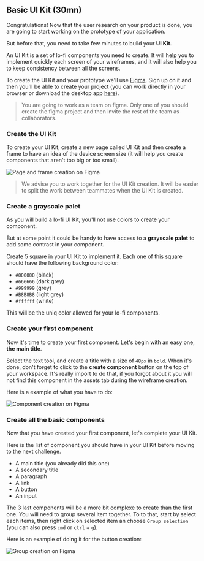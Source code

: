 ## Basic UI Kit (30mn)

Congratulations! Now that the user research on your product is done, you are going to start working on the prototype of your application.

But before that, you need to take few minutes to build your **UI Kit**.

An UI Kit is a set of lo-fi components you need to create. It will help you to implement quickly each screen of your wireframes, and it will also help you to keep consistency between all the screens.

To create the UI Kit and your prototype we'll use [Figma](https://www.figma.com/). Sign up on it and then you'll be able to create your project (you can work directly in your browser or download the desktop app [here](https://www.figma.com/downloads/)).

> You are going to work as a team on figma. Only one of you should create the figma project and then invite the rest of the team as collaborators.

### Create the UI Kit

To create your UI Kit, create a new page called UI Kit and then create a frame to have an idea of the device screen size (it will help you create components that aren't too big or too small).

![Page and frame creation on Figma](https://raw.githubusercontent.com/lewagon/fullstack-images/master/frontend/pds_basic_ui_kit_creation.gif)

> We advise you to work together for the UI Kit creation. It will be easier to split the work between teammates when the UI Kit is created.

### Create a grayscale palet

As you will build a lo-fi UI Kit, you'll not use colors to create your component.

But at some point it could be handy to have access to a **grayscale palet** to add some contrast in your component.

Create 5 square in your UI Kit to implement it. Each one of this square should have the following background color:

- `#000000` (black)
- `#666666` (dark grey)
- `#999999` (grey)
- `#B8B8B8` (light grey)
- `#ffffff` (white)

This will be the uniq color allowed for your lo-fi components.

### Create your first component

Now it's time to create your first component. Let's begin with an easy one, **the main title**.

Select the text tool, and create a title with a size of `48px` in `bold`. When it's done, don't forget to click to the **create component** button on the top of your workspace. It's really import to do that, if you forgot about it you will not find this component in the assets tab during the wireframe creation.

Here is a example of what you have to do:

![Component creation on Figma](https://raw.githubusercontent.com/lewagon/fullstack-images/master/frontend/pds_basic_ui_kit_component_creation.gif)

### Create all the basic components

Now that you have created your first component, let's complete your UI Kit.

Here is the list of component you should have in your UI Kit before moving to the next challenge.

- A main title (you already did this one)
- A secondary title
- A paragraph
- A link
- A button
- An input

The 3 last components will be a more bit complexe to create than the first one. You will need to group several item together. To to that, start by select each items, then right click on selected item an choose `Group selection` (you can also press `cmd` or `ctrl` + `g`).

Here is an example of doing it for the button creation:

![Group creation on Figma](https://raw.githubusercontent.com/lewagon/fullstack-images/master/frontend/pds_basic_ui_kit_group_creation.gif)
